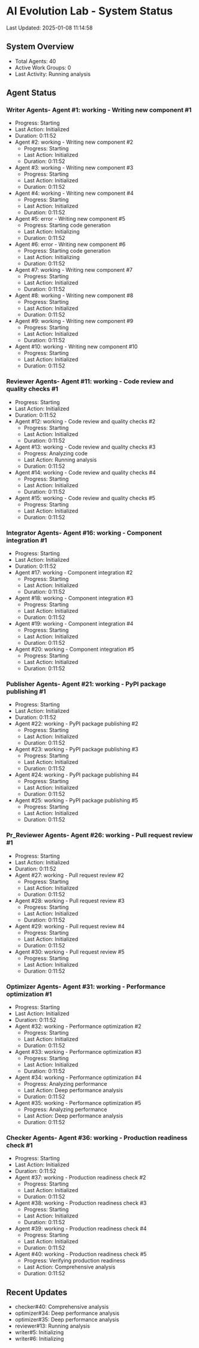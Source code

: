 # AI Evolution Lab - System Status
Last Updated: 2025-01-08 11:14:58

## System Overview
- Total Agents: 40
- Active Work Groups: 0
- Last Activity: Running analysis

## Agent Status

### Writer Agents- Agent #1: working - Writing new component #1
  - Progress: Starting
  - Last Action: Initialized
  - Duration: 0:11:52
- Agent #2: working - Writing new component #2
  - Progress: Starting
  - Last Action: Initialized
  - Duration: 0:11:52
- Agent #3: working - Writing new component #3
  - Progress: Starting
  - Last Action: Initialized
  - Duration: 0:11:52
- Agent #4: working - Writing new component #4
  - Progress: Starting
  - Last Action: Initialized
  - Duration: 0:11:52
- Agent #5: error - Writing new component #5
  - Progress: Starting code generation
  - Last Action: Initializing
  - Duration: 0:11:52
- Agent #6: error - Writing new component #6
  - Progress: Starting code generation
  - Last Action: Initializing
  - Duration: 0:11:52
- Agent #7: working - Writing new component #7
  - Progress: Starting
  - Last Action: Initialized
  - Duration: 0:11:52
- Agent #8: working - Writing new component #8
  - Progress: Starting
  - Last Action: Initialized
  - Duration: 0:11:52
- Agent #9: working - Writing new component #9
  - Progress: Starting
  - Last Action: Initialized
  - Duration: 0:11:52
- Agent #10: working - Writing new component #10
  - Progress: Starting
  - Last Action: Initialized
  - Duration: 0:11:52

### Reviewer Agents- Agent #11: working - Code review and quality checks #1
  - Progress: Starting
  - Last Action: Initialized
  - Duration: 0:11:52
- Agent #12: working - Code review and quality checks #2
  - Progress: Starting
  - Last Action: Initialized
  - Duration: 0:11:52
- Agent #13: working - Code review and quality checks #3
  - Progress: Analyzing code
  - Last Action: Running analysis
  - Duration: 0:11:52
- Agent #14: working - Code review and quality checks #4
  - Progress: Starting
  - Last Action: Initialized
  - Duration: 0:11:52
- Agent #15: working - Code review and quality checks #5
  - Progress: Starting
  - Last Action: Initialized
  - Duration: 0:11:52

### Integrator Agents- Agent #16: working - Component integration #1
  - Progress: Starting
  - Last Action: Initialized
  - Duration: 0:11:52
- Agent #17: working - Component integration #2
  - Progress: Starting
  - Last Action: Initialized
  - Duration: 0:11:52
- Agent #18: working - Component integration #3
  - Progress: Starting
  - Last Action: Initialized
  - Duration: 0:11:52
- Agent #19: working - Component integration #4
  - Progress: Starting
  - Last Action: Initialized
  - Duration: 0:11:52
- Agent #20: working - Component integration #5
  - Progress: Starting
  - Last Action: Initialized
  - Duration: 0:11:52

### Publisher Agents- Agent #21: working - PyPI package publishing #1
  - Progress: Starting
  - Last Action: Initialized
  - Duration: 0:11:52
- Agent #22: working - PyPI package publishing #2
  - Progress: Starting
  - Last Action: Initialized
  - Duration: 0:11:52
- Agent #23: working - PyPI package publishing #3
  - Progress: Starting
  - Last Action: Initialized
  - Duration: 0:11:52
- Agent #24: working - PyPI package publishing #4
  - Progress: Starting
  - Last Action: Initialized
  - Duration: 0:11:52
- Agent #25: working - PyPI package publishing #5
  - Progress: Starting
  - Last Action: Initialized
  - Duration: 0:11:52

### Pr_Reviewer Agents- Agent #26: working - Pull request review #1
  - Progress: Starting
  - Last Action: Initialized
  - Duration: 0:11:52
- Agent #27: working - Pull request review #2
  - Progress: Starting
  - Last Action: Initialized
  - Duration: 0:11:52
- Agent #28: working - Pull request review #3
  - Progress: Starting
  - Last Action: Initialized
  - Duration: 0:11:52
- Agent #29: working - Pull request review #4
  - Progress: Starting
  - Last Action: Initialized
  - Duration: 0:11:52
- Agent #30: working - Pull request review #5
  - Progress: Starting
  - Last Action: Initialized
  - Duration: 0:11:52

### Optimizer Agents- Agent #31: working - Performance optimization #1
  - Progress: Starting
  - Last Action: Initialized
  - Duration: 0:11:52
- Agent #32: working - Performance optimization #2
  - Progress: Starting
  - Last Action: Initialized
  - Duration: 0:11:52
- Agent #33: working - Performance optimization #3
  - Progress: Starting
  - Last Action: Initialized
  - Duration: 0:11:52
- Agent #34: working - Performance optimization #4
  - Progress: Analyzing performance
  - Last Action: Deep performance analysis
  - Duration: 0:11:52
- Agent #35: working - Performance optimization #5
  - Progress: Analyzing performance
  - Last Action: Deep performance analysis
  - Duration: 0:11:52

### Checker Agents- Agent #36: working - Production readiness check #1
  - Progress: Starting
  - Last Action: Initialized
  - Duration: 0:11:52
- Agent #37: working - Production readiness check #2
  - Progress: Starting
  - Last Action: Initialized
  - Duration: 0:11:52
- Agent #38: working - Production readiness check #3
  - Progress: Starting
  - Last Action: Initialized
  - Duration: 0:11:52
- Agent #39: working - Production readiness check #4
  - Progress: Starting
  - Last Action: Initialized
  - Duration: 0:11:52
- Agent #40: working - Production readiness check #5
  - Progress: Verifying production readiness
  - Last Action: Comprehensive analysis
  - Duration: 0:11:52


## Recent Updates
- checker#40: Comprehensive analysis
- optimizer#34: Deep performance analysis
- optimizer#35: Deep performance analysis
- reviewer#13: Running analysis
- writer#5: Initializing
- writer#6: Initializing
